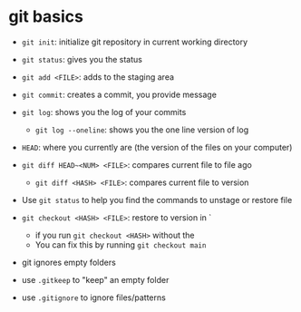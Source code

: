 # git basics

- `git init`: initialize git repository in current working directory
- `git status`: gives you the status
- `git add <FILE>`: adds <FILE> to the staging area
- `git commit`: creates a commit, you provide message

- `git log`: shows you the log of your commits
    - `git log --oneline`: shows you the one line version of log

- `HEAD`: where you currently are (the version of the files on your computer)
- `git diff HEAD~<NUM> <FILE>`: compares current file to file <NUM> ago
    - `git diff <HASH> <FILE>`: compares current file to <HASH> version

- Use `git status` to help you find the commands to unstage or restore file
- `git checkout <HASH> <FILE>`: restore <FILE> to version in <HASH>`
    - if you run `git checkout <HASH>` without the <FILE>
    - You can fix this by running `git checkout main`

- git ignores empty folders
- use `.gitkeep` to "keep" an empty folder
- use `.gitignore` to ignore files/patterns

